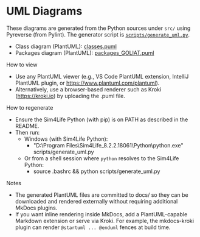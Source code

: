 # UML Diagrams

These diagrams are generated from the Python sources under `src/` using Pyreverse (from Pylint). The generator script is [`scripts/generate_uml.py`](scripts/generate_uml.py).

- Class diagram (PlantUML): [classes.puml](classes.puml)
- Packages diagram (PlantUML): [packages_GOLIAT.puml](packages_GOLIAT.puml)

How to view
- Use any PlantUML viewer (e.g., VS Code PlantUML extension, IntelliJ PlantUML plugin, or https://www.plantuml.com/plantuml).
- Alternatively, use a browser-based renderer such as Kroki (https://kroki.io) by uploading the .puml file.

How to regenerate
- Ensure the Sim4Life Python (with pip) is on PATH as described in the README.
- Then run:
  - Windows (with Sim4Life Python): 
    - "D:\Program Files\Sim4Life_8.2.2.18061\Python\python.exe" scripts/generate_uml.py
  - Or from a shell session where `python` resolves to the Sim4Life Python:
    - source .bashrc && python scripts/generate_uml.py

Notes
- The generated PlantUML files are committed to docs/ so they can be downloaded and rendered externally without requiring additional MkDocs plugins.
- If you want inline rendering inside MkDocs, add a PlantUML-capable Markdown extension or serve via Kroki. For example, the mkdocs-kroki plugin can render `@startuml ... @enduml` fences at build time.